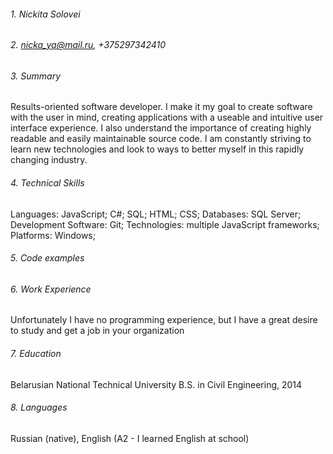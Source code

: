 ###### 1. Nickita Solovei ######
###### 2. nicka_ya@mail.ru, +375297342410 ######
###### 3. Summary ######
Results-oriented software developer. I make it my goal to create software with the user in mind, creating
applications with a useable and intuitive user interface experience. I also understand the importance of
creating highly readable and easily maintainable source code. I am constantly striving to learn new
technologies and look to ways to better myself in this rapidly changing industry.
###### 4. Technical Skills ######
Languages: JavaScript; C#; SQL; HTML; CSS;
Databases: SQL Server;
Development Software: Git;
Technologies:  multiple JavaScript frameworks;
Platforms: Windows;
###### 5. Code examples ######
###### 6. Work Experience ######
Unfortunately I have no programming experience, but I have a great desire to study and get a job in your organization
###### 7. Education ######
Belarusian National Technical University
B.S. in Civil Engineering, 2014

###### 8. Languages ######
Russian (native), English (A2 - I learned English at school)
